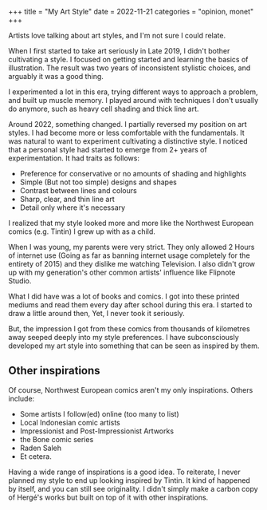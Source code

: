 +++
title = "My Art Style"
date = 2022-11-21
categories = "opinion, monet"
+++

Artists love talking about art styles, and I'm not sure I could relate.

When I first started to take art seriously in Late 2019, I didn't bother cultivating a style. I focused on getting started and learning the basics of illustration. The result was two years of inconsistent stylistic choices, and arguably it was a good thing.

I experimented a lot in this era, trying different ways to approach a problem, and built up muscle memory. I played around with techniques I don't usually do anymore, such as heavy cell shading and thick line art.

Around 2022, something changed. I partially reversed my position on art styles. I had become more or less comfortable with the fundamentals. It was natural to want to experiment cultivating a distinctive style. I noticed that a personal style had started to emerge from 2+ years of experimentation. It had traits as follows:

- Preference for conservative or no amounts of shading and highlights
- Simple (But not too simple) designs and shapes
- Contrast between lines and colours
- Sharp, clear, and thin line art
- Detail only where it's necessary

I realized that my style looked more and more like the Northwest European comics (e.g. Tintin) I grew up with as a child.

When I was young, my parents were very strict. They only allowed 2 Hours of internet use (Going as far as banning internet usage completely for the entirety of 2015) and they dislike me watching Television. I also didn't grow up with my generation's other common artists' influence like Flipnote Studio.

What I did have was a lot of books and comics. I got into these printed mediums and read them every day after school during this era. I started to draw a little around then, Yet, I never took it seriously.

But, the impression I got from these comics from thousands of kilometres away seeped deeply into my style preferences. I have subconsciously developed my art style into something that can be seen as inspired by them.

## Other inspirations

Of course, Northwest European comics aren't my only inspirations. Others include:

- Some artists I follow(ed) online (too many to list)
- Local Indonesian comic artists
- Impressionist and Post-Impressionist Artworks
- the Bone comic series
- Raden Saleh
- Et cetera.

Having a wide range of inspirations is a good idea. To reiterate, I never planned my style to end up looking inspired by Tintin. It kind of happened by itself, and you can still see originality. I didn't simply make a carbon copy of Hergé's works but built on top of it with other inspirations.

